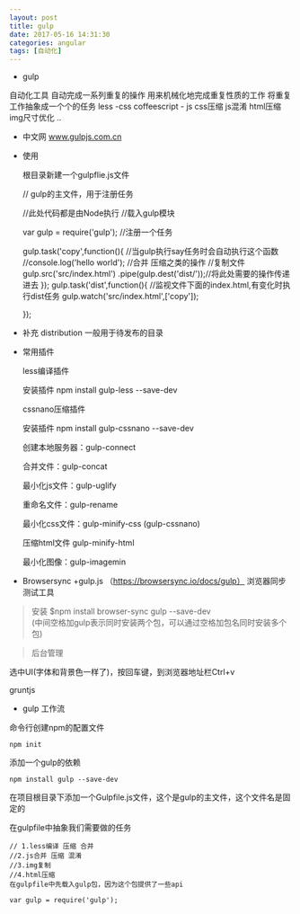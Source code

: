 ```yaml
---
layout: post
title: gulp
date: 2017-05-16 14:31:30
categories: angular
tags: [自动化]
---
```

- gulp

自动化工具
自动完成一系列重复的操作
用来机械化地完成重复性质的工作
将重复工作抽象成一个个的任务
	less -css
	coffeescript - js
	css压缩
	js混淆
	html压缩
	img尺寸优化
	..

- 中文网
	www.gulpjs.com.cn

- 使用

	根目录新建一个gulpflie.js文件

	// gulp的主文件，用于注册任务

	//此处代码都是由Node执行
	//载入gulp模块

	var gulp  = require('gulp');
	//注册一个任务

	gulp.task('copy',function(){
	    //当gulp执行say任务时会自动执行这个函数
	    //console.log('hello world');
	    //合并 压缩之类的操作
	    //复制文件
	  gulp.src('src/index.html')
	   .pipe(gulp.dest('dist/'));//将此处需要的操作传递进去 
	});
	gulp.task('dist',function(){
	   //监视文件下面的index.html,有变化时执行dist任务
	   gulp.watch('src/index.html',['copy']);


	});

- 补充
	distribution 一般用于待发布的目录

- 常用插件

	less编译插件

	安装插件 npm install gulp-less --save-dev


	cssnano压缩插件

	安装插件 npm install gulp-cssnano --save-dev


	创建本地服务器：gulp-connect

	合并文件：gulp-concat

	最小化js文件：gulp-uglify

	重命名文件：gulp-rename

	最小化css文件：gulp-minify-css  (gulp-cssnano)

	压缩html文件 gulp-minify-html

	最小化图像：gulp-imagemin


- Browsersync +gulp.js
（https://browsersync.io/docs/gulp）
浏览器同步测试工具
>安装
	$npm install browser-sync gulp --save-dev  
	(中间空格加gulp表示同时安装两个包，可以通过空格加包名同时安装多个包)

>后台管理

选中UI(字体和背景色一样了)，按回车键，到浏览器地址栏Ctrl+v

gruntjs

- gulp 工作流

命令行创建npm的配置文件

	npm init

添加一个gulp的依赖

	npm install gulp --save-dev

在项目根目录下添加一个Gulpfile.js文件，这个是gulp的主文件，这个文件名是固定的

在gulpfile中抽象我们需要做的任务

	// 1.less编译 压缩 合并
	//2.js合并 压缩 混淆
	//3.img复制
	//4.html压缩
	在gulpfile中先载入gulp包，因为这个包提供了一些api

	var gulp = require('gulp');





























